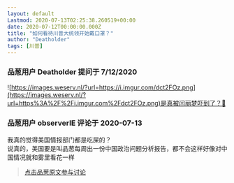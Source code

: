 ```yaml
---
layout: default
Lastmod: 2020-07-13T02:25:38.260519+00:00
date: 2020-07-12T00:00:00.000Z
title: "如何看待川普大统领开始戴口罩？"
author: "Deatholder"
tags: [川普]
---
```



### 品葱用户 **Deatholder** 提问于 7/12/2020
    
![https://images.weserv.nl/?url=https://i.imgur.com/dct2FOz.png](https://images.weserv.nl/?url=https%3A%2F%2Fi.imgur.com%2Fdct2FOz.png)是真被闫丽梦吓到了？🤣
    
                

### 品葱用户 **observerIE** 评论于 2020-07-13
        
我真的觉得美国情报部门都是吃屎的？  
说真的，美国要是叫品葱每周出一份中国政治问题分析报告，都不会这样好像对中国情况就和雾里看花一样
        
                





> [点击品葱原文参与讨论](https://pincong.rocks/question/28422)

